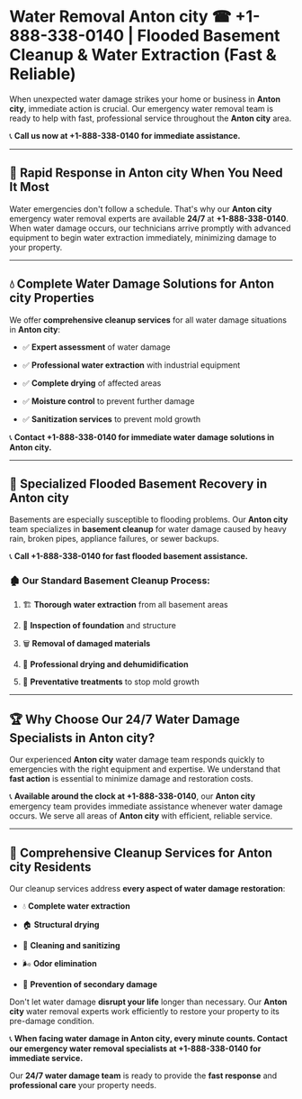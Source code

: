 # Water Removal Anton city ☎ +1-888-338-0140 | Flooded Basement Cleanup & Water Extraction (Fast & Reliable)

When unexpected water damage strikes your home or business in **Anton city**, immediate action is crucial. Our emergency water removal team is ready to help with fast, professional service throughout the **Anton city** area. 

📞 **Call us now at +1-888-338-0140 for immediate assistance.**
---
## 🚀 Rapid Response in Anton city When You Need It Most
Water emergencies don't follow a schedule. That's why our **Anton city** emergency water removal experts are available **24/7** at **+1-888-338-0140**. When water damage occurs, our technicians arrive promptly with advanced equipment to begin water extraction immediately, minimizing damage to your property.
---
## 💧 Complete Water Damage Solutions for Anton city Properties
We offer **comprehensive cleanup services** for all water damage situations in **Anton city**:
- ✅ **Expert assessment** of water damage  
- ✅ **Professional water extraction** with industrial equipment  
- ✅ **Complete drying** of affected areas  
- ✅ **Moisture control** to prevent further damage  
- ✅ **Sanitization services** to prevent mold growth  
📞 **Contact +1-888-338-0140 for immediate water damage solutions in Anton city.**
---
## 🌊 Specialized Flooded Basement Recovery in Anton city
Basements are especially susceptible to flooding problems. Our **Anton city** team specializes in **basement cleanup** for water damage caused by heavy rain, broken pipes, appliance failures, or sewer backups. 
📞 **Call +1-888-338-0140 for fast flooded basement assistance.**
### 🏚️ Our Standard Basement Cleanup Process:
1. 🏗️ **Thorough water extraction** from all basement areas  
2. 🔎 **Inspection of foundation** and structure  
3. 🗑️ **Removal of damaged materials**  
4. 💨 **Professional drying and dehumidification**  
5. 🚫 **Preventative treatments** to stop mold growth  
---
## 🏆 Why Choose Our 24/7 Water Damage Specialists in Anton city?
Our experienced **Anton city** water damage team responds quickly to emergencies with the right equipment and expertise. We understand that **fast action** is essential to minimize damage and restoration costs.
📞 **Available around the clock at +1-888-338-0140**, our **Anton city** emergency team provides immediate assistance whenever water damage occurs. We serve all areas of **Anton city** with efficient, reliable service.
---
## 🧹 Comprehensive Cleanup Services for Anton city Residents
Our cleanup services address **every aspect of water damage restoration**:
- 💧 **Complete water extraction**  
- 🏠 **Structural drying**  
- 🧼 **Cleaning and sanitizing**  
- 🌬️ **Odor elimination**  
- 🚫 **Prevention of secondary damage**  
Don't let water damage **disrupt your life** longer than necessary. Our **Anton city** water removal experts work efficiently to restore your property to its pre-damage condition.
📞 **When facing water damage in Anton city, every minute counts. Contact our emergency water removal specialists at +1-888-338-0140 for immediate service.**
Our **24/7 water damage team** is ready to provide the **fast response** and **professional care** your property needs.
